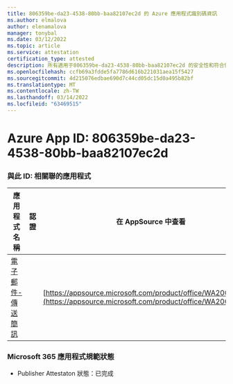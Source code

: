 ```yaml
---
title: 806359be-da23-4538-80bb-baa82107ec2d 的 Azure 應用程式識別碼資訊
ms.author: elmalova
author: elenamalova
manager: tonybal
ms.date: 03/12/2022
ms.topic: article
ms.service: attestation
certification_type: attested
description: 所有適用于806359be-da23-4538-80bb-baa82107ec2d 的安全性和符合性資訊資訊。
ms.openlocfilehash: ccfb69a3fdde5fa7786d616b221031aea15f5427
ms.sourcegitcommit: 4d215076edbae690d7c44cd05dc15d0a495b82bf
ms.translationtype: MT
ms.contentlocale: zh-TW
ms.lasthandoff: 03/14/2022
ms.locfileid: "63469515"
---
```

# <a name="azure-app-id-806359be-da23-4538-80bb-baa82107ec2d"></a>Azure App ID: 806359be-da23-4538-80bb-baa82107ec2d


### <a name="apps-associated-with-this-id"></a>與此 ID: 相關聯的應用程式
| **應用程式名稱** | **認證** | **在 AppSource 中查看** |
|--------------|---------------|-----------------------|
| [電子郵件-傳送簡訊](../forward/WA200003086) |  | [https://appsource.microsoft.com/product/office/WA200003086](https://appsource.microsoft.com/product/office/WA200003086) |

### <a name="microsoft-365-app-compliance-status"></a>Microsoft 365 應用程式規範狀態
- Publisher Attestaton 狀態：已完成
